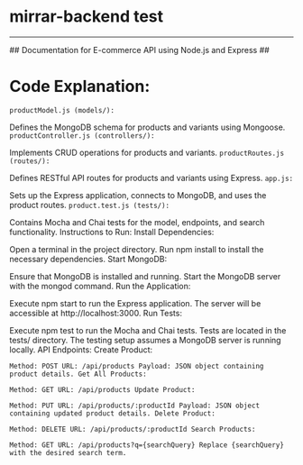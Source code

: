 # mirrar-backend test
<hr>
## Documentation for E-commerce API using Node.js and Express ##


# Code Explanation:
`productModel.js (models/):`

Defines the MongoDB schema for products and variants using Mongoose.
`productController.js (controllers/):`

Implements CRUD operations for products and variants.
`productRoutes.js (routes/):`

Defines RESTful API routes for products and variants using Express.
`app.js:`

Sets up the Express application, connects to MongoDB, and uses the product routes.
`product.test.js (tests/):`

Contains Mocha and Chai tests for the model, endpoints, and search functionality.
Instructions to Run:
Install Dependencies:

Open a terminal in the project directory.
Run npm install to install the necessary dependencies.
Start MongoDB:

Ensure that MongoDB is installed and running.
Start the MongoDB server with the mongod command.
Run the Application:

Execute npm start to run the Express application.
The server will be accessible at http://localhost:3000.
Run Tests:

Execute npm test to run the Mocha and Chai tests.
Tests are located in the tests/ directory.
The testing setup assumes a MongoDB server is running locally.
API Endpoints:
Create Product:

`Method: POST
URL: /api/products
Payload: JSON object containing product details.
Get All Products:`

`Method: GET
URL: /api/products
Update Product:`

`Method: PUT
URL: /api/products/:productId
Payload: JSON object containing updated product details.
Delete Product:`

`Method: DELETE
URL: /api/products/:productId
Search Products:`

`Method: GET
URL: /api/products?q={searchQuery}
Replace {searchQuery} with the desired search term.`